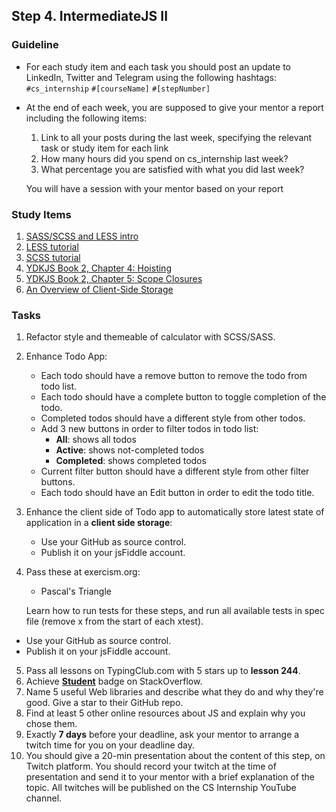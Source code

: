 ## Step 4. IntermediateJS II

### Guideline

- For each study item and each task you should post an update to LinkedIn, Twitter and Telegram using the following hashtags:
  `#cs_internship`
  `#[courseName]`
  `#[stepNumber]`

- At the end of each week, you are supposed to give your mentor a report including the following items:

  1. Link to all your posts during the last week, specifying the relevant task or study item for each link
  2. How many hours did you spend on cs_internship last week?
  3. What percentage you are satisfied with what you did last week?

  You will have a session with your mentor based on your report

### Study Items <!-- omit in toc -->

1. [SASS/SCSS and LESS intro](https://www.ionos.com/digitalguide/websites/web-development/sass/)
2. [LESS tutorial](https://lesscss.org/)
3. [SCSS tutorial](https://www.w3schools.com/sass/default.php)
4. [YDKJS Book 2, Chapter 4: Hoisting](https://github.com/getify/You-Dont-Know-JS/blob/1st-ed/scope%20%26%20closures/ch4.md)
5. [YDKJS Book 2, Chapter 5: Scope Closures](https://github.com/getify/You-Dont-Know-JS/blob/1st-ed/scope%20%26%20closures/ch5.md)
6. [An Overview of Client-Side Storage](https://bitsofco.de/an-overview-of-client-side-storage)

### Tasks <!-- omit in toc -->

1. Refactor style and themeable of calculator with SCSS/SASS.

2. Enhance Todo App:

   - Each todo should have a remove button to remove the todo from todo list.
   - Each todo should have a complete button to toggle completion of the todo.
   - Completed todos should have a different style from other todos.
   - Add 3 new buttons in order to filter todos in todo list:
     - **All**: shows all todos
     - **Active**: shows not-completed todos
     - **Completed**: shows completed todos
   - Current filter button should have a different style from other filter buttons.
   - Each todo should have an Edit button in order to edit the todo title.

3. Enhance the client side of Todo app to automatically store latest state of application in a **client side storage**:

   - Use your GitHub as source control.
   - Publish it on your jsFiddle account.

4. Pass these at exercism.org:

   - Pascal's Triangle

   Learn how to run tests for these steps, and run all available tests in spec file (remove x from the start of each xtest).

- Use your GitHub as source control.
- Publish it on your jsFiddle account.

5. Pass all lessons on TypingClub.com with 5 stars up to **lesson 244**.
6. Achieve [**Student**](https://stackoverflow.com/help/badges/2/student) badge on StackOverflow.
7. Name 5 useful Web libraries and describe what they do and why they're good. Give a star to their GitHub repo.
8. Find at least 5 other online resources about JS and explain why you chose them.
9. Exactly **7 days** before your deadline, ask your mentor to arrange a twitch time for you on your deadline day.
10. You should give a 20-min presentation about the content of this step, on Twitch platform. You should record your twitch at the time of presentation and send it to your mentor with a brief explanation of the topic. All twitches will be published on the CS Internship YouTube channel.
